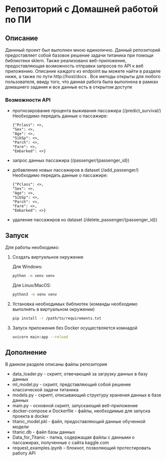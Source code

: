 # Репозиторий с Домашней работой по ПИ

## Описание

Даннный проект был выполнен мною единолично. Данный репозиторий предоставляет собой базовое решение задачи титаника при помощи библиотеки sklern. Также реализовано веб-приложение, предоставляющая возможность отправки запросов по API к веб приложению. Описание каждого из endpoint вы можете найти в разделе ниже, а также по пути http://host/docs . Все методы открыты для любого пользователя, ввиду того, что данная работа была выполнена в рамках домашнего задания и все данные есть в открытом доступе

### Возможности API

- прогнозирование процента выживания пассажира (<host>/predict_survival/)
    Необходимо передать данные о пассажире:

    ```
    {"Pclass": <>,
    "Sex": <>,
    "Age": <>,
    "SibSp": <>,
    "Parch": <>,
    "Fare": <>,
    "Embarked": <>}
    ```
- запрос данных пассажира (<host>/passenger/{passenger_id})
- добавление новых пассажиров в dataset (<host>/add_passenger/)
    Необходимо передать данные о пассажире:

    ```
    {"Pclass": <>,
    "Sex": <>,
    "Age": <>,
    "SibSp": <>,
    "Parch": <>,
    "Fare": <>,
    "Embarked": <>}
    ```
- удаление пассажиров из dataset (<host>/delete_passenger/{passenger_id})

## Запуск

Для работы необходимо:

1. Создать виртуальное окружение

    Для Windows:

    ```bash
    python -m venv venv
    ```

    Для Linux/MacOS:

    ```bash
    python3 -m venv venv
    ```

2. Установка необходимых библиотек (команды необходимо выполнять в виртуальном окружении)

    ```bash
    pip install -r /path/to/requirements.txt
    ```

3. Запуск приложения без Docker осуществляется комнадой

    ```bash
    uvicorn main:app --reload        
    ```

## Дополнение

В данном разделе описаны файлы репозитория

- data_loader.py - скрипт, отвечающий за загрузку данных в базу данных
- ml_model.py - скрипт, представляющий собой решение классической задачи титаника
- models.py - скрипт, описывающий структуру хранения данных в базе данных
- main.py - основной скрипт, запускающий веб-приложение
- docker-compose и Dockerfile - файлы, необходимые для запуска проекта в docker
- titanic_model.pkl - файл, предоставляющий данные обученной модели
- titanic.db - файл базы данных
- Data_for_Titanic - папка, содержащая файлы с данными о пассажирах, полученные с сайта kaggle.com
- request_examples.ipynb - блокнот, позволяющий протестировать работу API